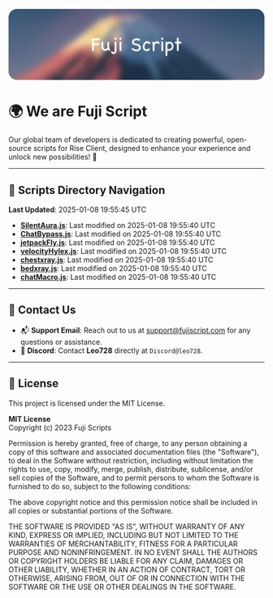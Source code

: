 ![Banner](.github/b.webp)

# 🌍 **We are Fuji Script**

Our global team of developers is dedicated to creating powerful, open-source scripts for Rise Client, designed to enhance your experience and unlock new possibilities! 🌟

---
<!-- SCRIPTS_NAVIGATION_START -->
## 📂 **Scripts Directory Navigation**

**Last Updated**: 2025-01-08 19:55:45 UTC

- **[SilentAura.js](scripts/SilentAura.js)**: Last modified on 2025-01-08 19:55:40 UTC
- **[ChatBypass.js](scripts/ChatBypass.js)**: Last modified on 2025-01-08 19:55:40 UTC
- **[jetpackFly.js](scripts/jetpackFly.js)**: Last modified on 2025-01-08 19:55:40 UTC
- **[velocityHylex.js](scripts/velocityHylex.js)**: Last modified on 2025-01-08 19:55:40 UTC
- **[chestxray.js](scripts/chestxray.js)**: Last modified on 2025-01-08 19:55:40 UTC
- **[bedxray.js](scripts/bedxray.js)**: Last modified on 2025-01-08 19:55:40 UTC
- **[chatMacro.js](scripts/chatMacro.js)**: Last modified on 2025-01-08 19:55:40 UTC

<!-- SCRIPTS_NAVIGATION_END -->

---

## 💬 **Contact Us**  
- 📬 **Support Email**: Reach out to us at [support@fujiscript.com](mailto:support@fujiscript.com) for any questions or assistance.  
- 💬 **Discord**: Contact **Leo728** directly at `Discord@leo728`.

---

## 📜 **License**

This project is licensed under the MIT License.  

**MIT License**  
Copyright (c) 2023 Fuji Scripts  

Permission is hereby granted, free of charge, to any person obtaining a copy of this software and associated documentation files (the "Software"), to deal in the Software without restriction, including without limitation the rights to use, copy, modify, merge, publish, distribute, sublicense, and/or sell copies of the Software, and to permit persons to whom the Software is furnished to do so, subject to the following conditions:  

The above copyright notice and this permission notice shall be included in all copies or substantial portions of the Software.  

THE SOFTWARE IS PROVIDED "AS IS", WITHOUT WARRANTY OF ANY KIND, EXPRESS OR IMPLIED, INCLUDING BUT NOT LIMITED TO THE WARRANTIES OF MERCHANTABILITY, FITNESS FOR A PARTICULAR PURPOSE AND NONINFRINGEMENT. IN NO EVENT SHALL THE AUTHORS OR COPYRIGHT HOLDERS BE LIABLE FOR ANY CLAIM, DAMAGES OR OTHER LIABILITY, WHETHER IN AN ACTION OF CONTRACT, TORT OR OTHERWISE, ARISING FROM, OUT OF OR IN CONNECTION WITH THE SOFTWARE OR THE USE OR OTHER DEALINGS IN THE SOFTWARE.  
